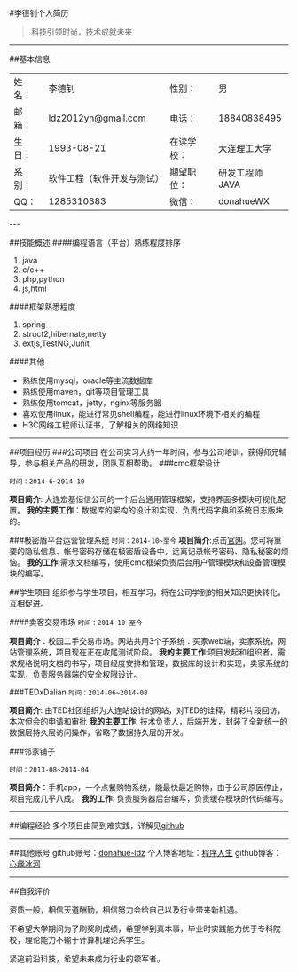 #李德钊个人简历

> 科技引领时尚，技术成就未来

---
##基本信息

<table>
    <tr>
        <td>姓名：</td><td>李德钊</td><td>性别：</td><td>男</td>
    </tr>
    <tr>
        <td>邮箱：</td><td>ldz2012yn@gmail.com</td><td>电话：</td><td>18840838495</td>
    </tr>
    <tr>
    <td>生日：</td><td>1993-08-21</td><td>在读学校：</td><td>大连理工大学</td>
    </tr>
     <tr>
    <td>系别：</td><td>软件工程（软件开发与测试）</td><td>期望职位：</td><td>研发工程师JAVA</td>
    </tr>
    <tr>
    <td>QQ：</td><td>1285310383</td><td>微信：</td><td>donahueWX</td>
    </tr>
</table>
---

##技能概述
####编程语言（平台）熟练程度排序
1. java
2. c/c++
3. php,python
4. js,html

####框架熟悉程度
1. spring
2. struct2,hibernate,netty
3. extjs,TestNG,Junit

####其他
* 熟练使用mysql，oracle等主流数据库
* 熟练使用maven，git等项目管理工具
* 熟练使用tomcat，jetty，nginx等服务器
* 喜欢使用linux，能进行常见shell编程，能进行linux环境下相关的编程
* H3C网络工程师认证书，了解相关的网络知识

---



##项目经历
###公司项目
在公司实习大约一年时间，参与公司培训，获得师兄辅导，参与相关产品的研发，团队互相帮助。
###cmc框架设计

`时间：2014-6~2014-10`

**项目简介**: 大连宏基恒信公司的一个后台通用管理框架，支持界面多模块可视化配置。
**我的主要工作**：数据库的架构的设计和实现，负责代码字典和系统日志版块的。


###极密盾平台运营管理系统
`时间：2014-10~至今`
**项目简介**:点击[官网](http://www.jimidun.com)。您可将重要的隐私信息、帐号密码存储在极密盾设备中，远离记录帐号密码、隐私秘密的烦恼。
**我的工作**:需求文档编写，使用cmc框架负责后台用户管理模块和设备管理模块的编写。

##学生项目
组织参与学生项目，相互学习，将在公司学到的相关知识更快转化，互相促进。

####卖客交易市场
`时间：2014-10~至今`

**项目简介**：校园二手交易市场。网站共用3个子系统：买家web端，卖家系统，网站管理系统，项目现在正在收尾测试阶段。
**我的主要工作**:项目发起和组织者，需求规格说明文档的书写，项目经度安排和管理，数据库的设计和实现，卖家系统的实现，负责服务器端的安全权限设计。

###TEDxDalian
`时间：2014-06~2014-08`

**项目简介**: 由TED社团组织为大连站设计的网站，对TED的诠释，精彩片段回访，本次但会的申请和审批
**我的主要工作**: 技术负责人，后端开发，封装了全新统一的数据层持久层访问操作，省略了数据持久层的开发。

###邻家铺子

`时间：2013-08~2014-04`

**项目简介**：手机app，一个点餐购物系统，能最快最近购物，由于公司原因停止，项目完成几乎八成。
**我的工作**: 负责服务器后台编写，负责缓存模块的代码编写。 

---

##编程经验
多个项目由简到难实践，详解见[github](https://github.com/donahue-ldz)

---

##其他账号
github账号：[donahue-ldz](https://github.com/donahue-ldz)
个人博客地址：[程序人生](http://www.donahuelives.com)
github博客：[心缘冰河](http://donahue-ldz.github.io)

---

##自我评价

资质一般，相信天道酬勤，相信努力会给自己以及行业带来新机遇。

不希望大学期间为了刷奖刷成绩，希望学到真本事，毕业时实践能力优于专科院校，理论能力不输于计算机理论系学生。

紧追前沿科技，希望未来成为行业的领军者。